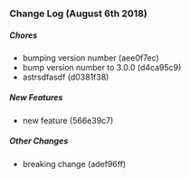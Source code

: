 ### Change Log (August 6th 2018)

##### Chores

*  bumping version number (aee0f7ec)
*  bump version number to 3.0.0 (d4ca95c9)
*  astrsdfasdf (d0381f38)

##### New Features

*  new feature (566e39c7)

##### Other Changes

*  breaking change (adef96ff)




